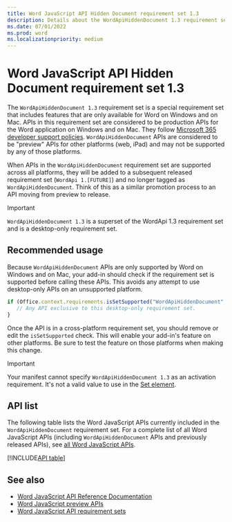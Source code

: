 ```yaml
---
title: Word JavaScript API Hidden Document requirement set 1.3
description: Details about the WordApiHiddenDocument 1.3 requirement set.
ms.date: 07/01/2022
ms.prod: word
ms.localizationpriority: medium
---
```


# Word JavaScript API Hidden Document requirement set 1.3

The `WordApiHiddenDocument 1.3` requirement set is a special requirement set that includes features that are only available for Word on Windows and on Mac. APIs in this requirement set are considered to be production APIs for the Word application on Windows and on Mac. They follow [Microsoft 365 developer support policies](/office/dev/add-ins/publish/maintain-breaking-changes). `WordApiHiddenDocument` APIs are considered to be "preview" APIs for other platforms (web, iPad) and may not be supported by any of those platforms.

When APIs in the `WordApiHiddenDocument` requirement set are supported across all platforms, they will be added to a subsequent released requirement set (`WordApi 1.[FUTURE]`) and no longer tagged as `WordApiHiddenDocument`. Think of this as a similar promotion process to an API moving from preview to release.

> [!IMPORTANT]
> `WordApiHiddenDocument 1.3` is a superset of the WordApi 1.3 requirement set and is a desktop-only requirement set.

## Recommended usage

Because `WordApiHiddenDocument` APIs are only supported by Word on Windows and on Mac, your add-in should check if the requirement set is supported before calling these APIs. This avoids any attempt to use desktop-only APIs on an unsupported platform.

```js
if (Office.context.requirements.isSetSupported("WordApiHiddenDocument", "1.3")) {
   // Any API exclusive to this desktop-only requirement set.
}
```

Once the API is in a cross-platform requirement set, you should remove or edit the `isSetSupported` check. This will enable your add-in's feature on other platforms. Be sure to test the feature on those platforms when making this change.

> [!IMPORTANT]
> Your manifest cannot specify `WordApiHiddenDocument 1.3` as an activation requirement. It's not a valid value to use in the [Set element](../../manifest/set.md).

## API list

The following table lists the Word JavaScript APIs currently included in the `WordApiHiddenDocument` requirement set. For a complete list of all Word JavaScript APIs (including `WordApiHiddenDocument` APIs and previously released APIs), see [all Word JavaScript APIs](/javascript/api/word?view=word-js-1.3-hidden-document&preserve-view=true).

[!INCLUDE[API table](../../includes/word-1_3_hidden_document.md)]

## See also

- [Word JavaScript API Reference Documentation](/javascript/api/word?view=word-js-1.3-hidden-document&preserve-view=true)
- [Word JavaScript preview APIs](word-preview-apis.md)
- [Word JavaScript API requirement sets](word-api-requirement-sets.md)
